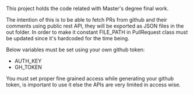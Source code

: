 This project holds the code related with Master's degree final work.

The intention of this is to be able to fetch PRs from github and their comments using public rest API, they will be exported as JSON files in the out folder.
In order to make it constant FILE_PATH in PullRequest class must be updated since it's hardcoded for the time being.

Below variables must be set using your own github token:
- AUTH_KEY
- GH_TOKEN


You must set proper fine grained access while generating your github token, is important to use it else the APIs are very limited in access wise.
